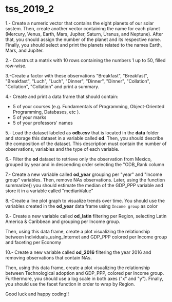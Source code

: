 # tss_2019_2

1.- Create a numeric vector that contains the eight planets of our solar system. Then, create another vector containing the name for each planet (Mercury, Venus, Earth, Mars, Jupiter, Saturn, Uranus, and Neptune). After that,  you should assign the number of the planet and its respective name. Finally, you should  select and print the planets related to the names Earth, Mars, and Jupiter.

2.- Construct a matrix with 10 rows containing the numbers 1 up to 50, filled row-wise.

3.-Create a factor with these observations "Breakfast", "Breakfast", "Breakfast", "Luch", "Luch", "Dinner", "Dinner", "Dinner", "Collation", "Collation", "Collation"  and print a summary.

4.- Create and print a data frame that should contain:
- 5 of your courses (e.g. Fundamentals of Programming, Object-Oriented Programming, Databases, etc ).
- 5 of your marks
- 5 of your professors' names


5.- Load the dataset labeled as **odb.csv** that is located in the **data** folder and storage this dataset in a variable called **od**.   Then, you should describe the composition of the dataset. This description must contain the number of  observations, variables and the type of each variable.


6.- Filter the **od** dataset to retrieve only the observation from Mexico, grouped by year and  in descending order selecting the  "ODB_Rank column

7.- Create a new variable called **od_year** grouping per "year"  and "Income group" variables. Then, remove  NAs observations. Later, using the function summarize() you should  estimate the median  of the GDP_PPP variable and store it in a variable called "medianValue"

8.-Create a line plot graph to visualize trends over time. You should use the variables created in the **od_year** data frame using `Income group` as color

9.- Create a new variable called **od_latin** filtering per Region, selecting Latin America & Caribbean and grouping per Income group. 

Then, using this data frame, create a plot visualizing the relationship between Individuals_using_Internet and GDP_PPP  colored per Income group and faceting per Economy


10.- Create a new variable called **od_2016** filtering the year 2016 and removing observations that contain NAs. 

Then, using this data frame, create a plot visualizing the relationship between Technological adoption and GDP_PPP,  colored per Income group. Furthermore,  you should use a log scale in both axes ("x" and "y"). Finally, you should use the facet function in order to wrap by Region.


Good luck and happy coding!!
